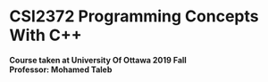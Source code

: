 # CSI2372 Programming Concepts With C++ 
**Course taken at University Of Ottawa 2019 Fall**  
**Professor: Mohamed Taleb**

